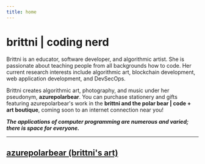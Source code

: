 ```yaml
---
title: home
---
```


# brittni | coding nerd

Brittni is an educator, software developer, and algorithmic artist.
She is passionate about teaching people from all backgrounds how to code.
Her current research interests include algorithmic art, blockchain development, web application development,
and DevSecOps.

Brittni creates algorithmic art, photography, and music under her pseudonym, **azurepolarbear**.
You can purchase stationery and gifts featuring azurepolarbear's work in the **brittni and the polar bear | code + art boutique**, coming soon to an internet connection near you!

***The applications of computer programming are numerous and varied; there is space for everyone.***

----

## [azurepolarbear (brittni's art)](https://azurepolarbear.github.io/)
